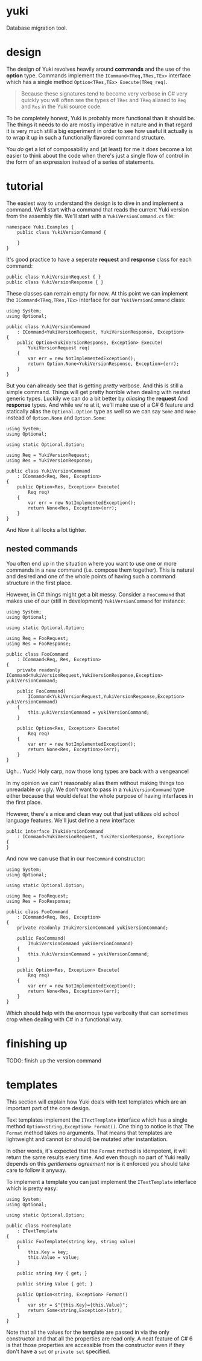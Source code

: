 ﻿# yuki
Database migration tool.

# design
The design of Yuki revolves heavily around **commands** and the use of the
**option** type. Commands implement the `ICommand<TReq,TRes,TEx>` interface
which has a single method `Option<TRes,TEx> Execute(TReq req)`.

> Because these signatures tend to become very verbose in C# very quickly
> you will often see the types of `TRes` and `TReq` aliased to `Req` and `Res`
> in the Yuki source code.

To be completely honest, Yuki is probably more functional than it should be. 
The things it needs to do are mostly imperative in nature and in that regard
it is very much still a big experiment in order to see how useful it actually
is to wrap it up in such a functionally flavored command structure.

You *do* get a lot of composability and (at least) for me it *does* become a
lot easier to think about the code when there's just a single flow of control
in the form of an expression instead of a series of statements.

# tutorial
The easiest way to understand the design is to dive in and implement a command.
We'll start with a command that reads the current Yuki version from the 
assembly file. We'll start with a `YukiVersionCommand.cs` file:

	namespace Yuki.Examples {
		public class YukiVersionCommand {
	
		}
	}

It's good practice to have a seperate **request** and **response** class for 
each command:

	public class YukiVersionRequest { }
	public class YukiVersionResponse { }

These classes can remain empty for now. At this point we can implement the
`ICommand<TReq,TRes,TEx>` interface for our `YukiVersionCommand` class:

	using System;
	using Optional;

	public class YukiVersionCommand
		: ICommand<YukiVersionRequest, YukiVersionResponse, Exception> 
	{
		public Option<YukiVersionResponse, Exception> Execute(
			YukiVersionRequest req)
		{
			var err = new NotImplementedException();
			return Option.None<YukiVersionResponse, Exception>(err);
		}
	}

But you can already see that is getting *pretty* verbose. And this is still a
simple command. Things will get pretty horrible when dealing with nested 
generic types. Luckily we can do a bit better by *aliasing* the **request** And
**response** types. And while we're at it, we'll make use of a C# 6 feature and
statically alias the `Optional.Option` type as well so we can say `Some` and
`None` instead of `Option.None` and `Option.Some`:


	using System;
	using Optional;

	using static Optional.Option;

	using Req = YukiVersionRequest;
	using Res = YukiVersionResponse;

	public class YukiVersionCommand
		: ICommand<Req, Res, Exception> 
	{
		public Option<Res, Exception> Execute(
			Req req)
		{
			var err = new NotImplementedException();
			return None<Res, Exception>(err);
		}
	}

And Now it all looks a lot tighter.

## nested commands
You often end up in the situation where you want to use one or more commands in
a new command (i.e. compose them together). This is natural and desired and
one of the whole points of having such a command structure in the first place. 

However, in C# things might get a bit messy. Consider a `FooCommand` that makes
use of our (still in development) `YukiVersionCommand` for instance:

	using System;
	using Optional;

	using static Optional.Option;

	using Req = FooRequest;
	using Res = FooResponse;

	public class FooCommand
		: ICommand<Req, Res, Exception>
	{
		private readonly ICommand<YukiVersionRequest,YukiVersionResponse,Exception> yukiVersionCommand;

		public FooCommand(
			ICommand<YukiVersionRequest,YukiVersionResponse,Exception> yukiVersionCommand)
		{
			this.yukiVersionCommand = yukiVersionCommand;
		}

		public Option<Res, Exception> Execute(
			Req req)
		{
			var err = new NotImplementedException();
			return None<Res, Exception>>(err);
		}
	} 

Ugh... Yuck! Holy carp, now those long types are back with a vengeance! 

In my opinion we can't reasonably alias them without making things too unreadable 
or ugly. We don't want to pass in a `YukiVersionCommand` type either because that 
would defeat the whole purpose of having interfaces in the first place. 

However, there's a nice and clean way out that just utilizes old school language
features. We'll just define a new interface:

	public interface IYukiVersionCommand
		: ICommand<YukiVersionRequest, YukiVersionResponse, Exception>
	{
	}

And now we can use that in our `FooCommand` constructor:

	using System;
	using Optional;

	using static Optional.Option;

	using Req = FooRequest;
	using Res = FooResponse;

	public class FooCommand
		: ICommand<Req, Res, Exception>
	{
		private readonly IYukiVersionCommand yukiVersionCommand;

		public FooCommand(
			IYukiVersionCommand yukiVersionCommand)
		{
			this.YukiVersionCommand = yukiVersionCommand;
		}

		public Option<Res, Exception> Execute(
			Req req)
		{
			var err = new NotImplementedException();
			return None<Res, Exception>>(err);
		}
	} 

Which should help with the enormous type verbosity that can sometimes crop when
dealing with C# in a functional way.

# finishing up
TODO: finish up the version command

# templates
This section will explain how Yuki deals with text templates which are an
important part of the core design.

Text templates implement the `ITextTemplate` interface which has a single
method `Option<string,Exception> Format()`. One thing to notice is that The
`Format` method takes no arguments. That means that templates are lightweight
and cannot (or should) be mutated after instantiation. 

In other words, it's expected that the `Format` method is idempotent, it will
return the same results every time. And even though no part of Yuki really
depends on this *gentlemens agreement* nor is it enforced you should take
care to follow it anyway.

To implement a template you can just implement the `ITextTemplate` interface
which is pretty easy:

	using System;
	using Optional;

	using static Optional.Option;

	public class FooTemplate
		: ITextTemplate
	{
		public FooTemplate(string key, string value)
		{
			this.Key = key;
			this.Value = value;
		}

		public string Key { get; }

		public string Value { get; }

		public Option<string, Exception> Format()
		{
			var str = $"{this.Key}={this.Value}";
			return Some<string,Exception>(str);
		}
	}

Note that all the values for the template are passed in via the only
constructor and that all the properties are read only. A neat feature of
C# 6 is that those properties are accessible from the constructor even
if they don't have a `set` or `private set` specified. 